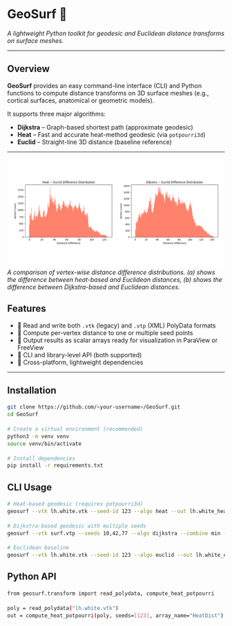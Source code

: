 # GeoSurf 🧭
*A lightweight Python toolkit for geodesic and Euclidean distance transforms on surface meshes.*

---

## Overview

**GeoSurf** provides an easy command-line interface (CLI) and Python functions to compute
distance transforms on 3D surface meshes (e.g., cortical surfaces, anatomical or geometric models).

It supports three major algorithms:
- **Dijkstra** – Graph-based shortest path (approximate geodesic)
- **Heat** – Fast and accurate heat-method geodesic (via `potpourri3d`)
- **Euclid** – Straight-line 3D distance (baseline reference)

---
![2D example](./Data/diff_distributions_combined.png)
*A comparison of vertex-wise distance difference distributions. (a) shows the difference between heat-based and Euclidean distances, (b) shows the difference between Dijkstra-based and Euclidean distances.*
## Features

- 🔹 Read and write both `.vtk` (legacy) and `.vtp` (XML) PolyData formats  
- 🔹 Compute per-vertex distance to one or multiple seed points  
- 🔹 Output results as scalar arrays ready for visualization in ParaView or FreeView  
- 🔹 CLI and library-level API (both supported)  
- 🔹 Cross-platform, lightweight dependencies  

---

## Installation

```bash
git clone https://github.com/<your-username>/GeoSurf.git
cd GeoSurf

# Create a virtual environment (recommended)
python3 -m venv venv
source venv/bin/activate

# Install dependencies
pip install -r requirements.txt
```
## CLI Usage
```bash
# Heat-based geodesic (requires potpourri3d)
geosurf --vtk lh.white.vtk --seed-id 123 --algo heat --out lh.white_heat.vtk

# Dijkstra-based geodesic with multiple seeds
geosurf --vtk surf.vtp --seeds 10,42,77 --algo dijkstra --combine min --out out.vtp

# Euclidean baseline
geosurf --vtk lh.white.vtk --seed-id 123 --algo euclid --out lh.white_euclid.vtk

```
## Python API
```bash
from geosurf.transform import read_polydata, compute_heat_potpourri

poly = read_polydata("lh.white.vtk")
out = compute_heat_potpourri(poly, seeds=[123], array_name="HeatDist")

```

